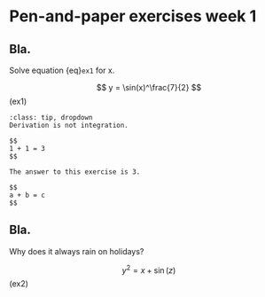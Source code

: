 # Pen-and-paper exercises week 1


## Bla.
Solve equation {eq}`ex1` for x.

$$
y = \sin(x)^\frac{7}{2}
$$ (ex1)

```{admonition} Hint
:class: tip, dropdown
Derivation is not integration.

$$
1 + 1 = 3
$$
```

```{toggle} Answer
The answer to this exercise is 3.

$$
a + b = c
$$
```


## Bla.
Why does it always rain on holidays?

$$
y^2 = x + \sin(z)
$$ (ex2)
